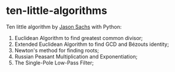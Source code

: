 # ten-little-algorithms
 Ten little algorithm by [Jason Sachs](https://www.embeddedrelated.com/showarticle/760.php) with Python:
 
 1. Euclidean Algorithm to find greatest common divisor;
 2. Extended Euclidean Algorithm to find GCD and Bézouts identity;
 3. Newton's method for finding roots;
 4. Russian Peasant Multiplication and Exponentiation;
 5. The Single-Pole Low-Pass Filter;
